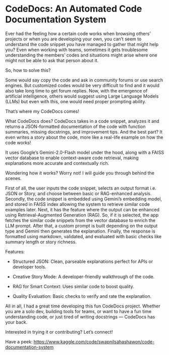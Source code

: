 # CodeDocs: An Automated Code Documentation System
Ever had the feeling how a certain code works when browsing others’ projects or when you are developing your own, you can’t seem to understand the code snippet you have managed to gather that might help you? Even when working with teams, sometimes it gets troublesome understanding the members’ codes and situations might arise where one might not be able to ask that person about it. 

So, how to solve this?

Some would say copy the code and ask in community forums or use search engines. But customized codes would be very difficult to find and it would also take long time to get forum replies. Now, with the emergence of artificial intelligence, others would suggest using Large Language Models (LLMs) but even with this, one would need proper prompting ability.

That’s where my CodeDocs comes!

What CodeDocs does?
CodeDocs takes in a code snippet, analyzes it and returns a JSON-formatted documentation of the code with function summaries, missing docstrings, and improvement tips. And the best part? It even writes a story about the code, more like a real-life example on how the code works!

It uses Google’s Gemini-2.0-Flash model under the hood, along with a FAISS vector database to enable context-aware code retrieval, making explanations more accurate and contextually rich.

Wondering how it works?
Worry not! I will guide you through behind the scenes.

First of all, the user inputs the code snippet, selects an output format i.e. JSON or Story, and choose between basic or RAG-enhanced analysis. Secondly, the code snippet is embedded using Gemini’s embedding model, and stored in FAISS index allowing the system to retrieve similar code examples later. Next, it has the feature where the output can be enhanced using Retrieval-Augmented Generation (RAG). So, if it is selected, the app fetches the similar code snippets from the vector database to enrich the LLM prompt. After that, a custom prompt is built depending on the output type and Gemini then generates the explanation. Finally, the response is formatted using markdown, validated, and evaluated with basic checks like summary length or story richness.

Features:
- Structured JSON: Clean, parseable explanations perfect for APIs or developer tools.

- Creative Story Mode: A developer-friendly walkthrough of the code.

- RAG for Smart Context: Uses similar code to boost quality.

- Quality Evaluation: Basic checks to verify and rate the explanation.

All in all, I had a great time developing this fun CodeDocs project. Whether you are a solo dev, building tools for teams, or want to have a fun time understanding code, or just tired of writing docstrings — CodeDocs has your back.

Interested in trying it or contributing? Let’s connect!

Have a peek: https://www.kaggle.com/code/swapnilsahashawon/code-documentation-system
